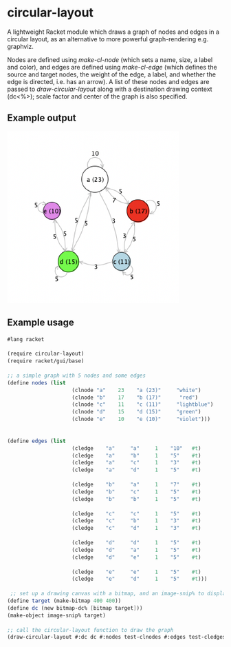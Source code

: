 # circular-layout

A lightweight Racket module which draws a graph of nodes and edges in a circular layout, as an alternative to more powerful graph-rendering e.g. graphviz.

Nodes are defined using *make-cl-node* (which sets a name, size, a label and color), and edges are defined using *make-cl-edge* (which defines the source and target nodes, the weight of the edge, a label, and whether the edge is directed, i.e. has an arrow). A list of these nodes and edges are passed to *draw-circular-layout* along with a destination drawing context (dc<%>); scale factor and center of the graph is also specified.

## Example output

<img src="./scribblings/img/graph-5-nodes.png" alt="5-node graph" width="400"/>

## Example usage

```scheme
#lang racket

(require circular-layout)
(require racket/gui/base)

;; a simple graph with 5 nodes and some edges
(define nodes (list
                     (clnode "a"    23    "a (23)"     "white")
                     (clnode "b"    17    "b (17)"      "red")
                     (clnode "c"    11    "c (11)"     "lightblue")
                     (clnode "d"    15    "d (15)"     "green")
                     (clnode "e"    10    "e (10)"     "violet")))


(define edges (list
                     (cledge    "a"     "a"     1    "10"   #t) 
                     (cledge    "a"     "b"     1    "5"    #t) 
                     (cledge    "a"     "c"     1    "3"    #t) 
                     (cledge    "a"     "d"     1    "5"    #t) 

                     (cledge    "b"     "a"     1    "7"    #t)
                     (cledge    "b"     "c"     1    "5"    #t) 
                     (cledge    "b"     "b"     1    "5"    #t)
                     
                     (cledge    "c"     "c"     1    "5"    #t) 
                     (cledge    "c"     "b"     1    "3"    #t) 
                     (cledge    "c"     "d"     1    "3"    #t) 
                     
                     (cledge    "d"     "d"     1    "5"    #t) 
                     (cledge    "d"     "a"     1    "5"    #t) 
                     (cledge    "d"     "e"     1    "5"    #t)
                     
                     (cledge    "e"     "e"     1    "5"    #t) 
                     (cledge    "e"     "d"     1    "5"    #t)))

 ;; set up a drawing canvas with a bitmap, and an image-snip% to display in REPL
(define target (make-bitmap 400 400))
(define dc (new bitmap-dc% [bitmap target]))
(make-object image-snip% target)

;; call the circular-layout function to draw the graph
(draw-circular-layout #:dc dc #:nodes test-clnodes #:edges test-cledges #:center '(200 . 200) #:scale 10)
```




